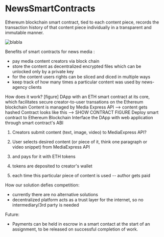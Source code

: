 # NewsSmartContracts
Ethereum blockchain smart contract, tied to each content piece, records the transaction history of that content piece individually in a transparent and immutable manner.

![blabla](https://github.com/mfilipav/NewsSmartContracts/tree/master/misc/img1.png)


Benefits of smart contracts for news media :
- pay media content creators via block chain
- store the content as decentralized encrypted files which can be unlocked only by a private key
- for the content users rights can be sliced and diced in multiple ways
- keep track of how many times a particular content was used by news-agency clients


How does it work? [figure]
DApp with an ETH smart contract at its core, which facilitates secure creator-to-user transations on the Ethereum blockchain
Content is managed by Media Express API --> content gets hashed 
Contract looks like this --> SHOW CONTRACT FIGURE
Deploy smart contract to Ethereum Blockchain
Interface the DApp with web application through smart contract's ABI

1. Creators submit content (text, image, video) to MediaExpress API?

2. User selects desired content (or piece of it, think one paragraph or video snippet) from MediaExpress API
3. and pays for it with ETH tokens
4. tokens are deposited to creator's wallet
5. each time this particular piece of content is used -- author gets paid


How our solution defies competition:
- currently there are no alternative solutions
- decentralized platform acts as a trust layer for the internet, so no intermediary/3rd party is needed

Future:
- Payments can be held in escrow in a smart contact at the start of an assignment, to be released on successful completion of work.

